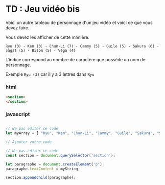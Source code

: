# TD : Jeu vidéo bis

Voici un autre tableau de personnage d'un jeu vidéo et voici ce que vous devez faire.


Vous devez les afficher de cette manière.

```
Ryu (3) - Ken (3) - Chun-Li (7) - Cammy (5) - Guile (5) - Sakura (6) - Sagat (5) - Bison (5) - Vega (4)
```

L'indice correspond au nombre de caractère que possède un nom de personnage.

Exemple `Ryu (3)` car il y a 3 lettres dans `Ryu`

### html

```html
<section>
</section>
```

### javascript

```javascript

// Ne pas editer ce code
let myArray = [ "Ryu", "Ken", "Chun-Li", "Cammy", "Guile", "Sakura", "Sagat", "Juri" ];

// Ajouter votre code

// Ne pas editer ce code
const section = document.querySelector('section');

let paragraphe = document.createElement('p');
paragraphe.textContent = myString;

section.appendChild(paragraphe);
    
```
